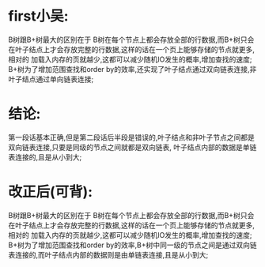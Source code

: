 # first小吴:
  B树跟B+树最大的区别在于 B树在每个节点上都会存放全部的行数据,而B+树只会在叶子结点上才会存放完整的行数据,这样的话在一个页上能够存储的节点就更多,相对的
加载入内存的页就越少,这都可以减少随机IO发生的概率,增加查找的速度;
  B+树为了增加范围查找和order by的效率,还实现了叶子结点通过双向链表连接,非叶子结点通过单向链表连接;
    
# 结论:
  第一段话基本正确,但是第二段话后半段是错误的,叶子结点和非叶子节点之间都是双向链表连接,只要是同级的节点之间就都是双向链表,
叶子结点内部的数据是单链表连接的,且是从小到大;
    

# 改正后(可背):
  B树跟B+树最大的区别在于 B树在每个节点上都会存放全部的行数据,而B+树只会在叶子结点上才会存放完整的行数据,这样的话在一个页上能够存储的节点就更多,相对的
加载入内存的页就越少,这都可以减少随机IO发生的概率,增加查找的速度;
  B+树为了增加范围查找和order by的效率,B+树中同一级的节点之间是通过双向链表连接的,而叶子结点内部的数据则是由单链表连接,且是从小到大;